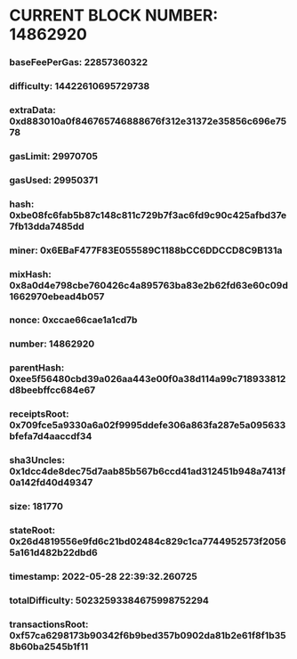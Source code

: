 # CURRENT BLOCK NUMBER: 14862920

### baseFeePerGas: 22857360322
### difficulty: 14422610695729738
### extraData: 0xd883010a0f846765746888676f312e31372e35856c696e7578
### gasLimit: 29970705
### gasUsed: 29950371
### hash: 0xbe08fc6fab5b87c148c811c729b7f3ac6fd9c90c425afbd37e7fb13dda7485dd
### miner: 0x6EBaF477F83E055589C1188bCC6DDCCD8C9B131a
### mixHash: 0x8a0d4e798cbe760426c4a895763ba83e2b62fd63e60c09d1662970ebead4b057
### nonce: 0xccae66cae1a1cd7b
### number: 14862920
### parentHash: 0xee5f56480cbd39a026aa443e00f0a38d114a99c718933812d8beebffcc684e67
### receiptsRoot: 0x709fce5a9330a6a02f9995ddefe306a863fa287e5a095633bfefa7d4aaccdf34
### sha3Uncles: 0x1dcc4de8dec75d7aab85b567b6ccd41ad312451b948a7413f0a142fd40d49347
### size: 181770
### stateRoot: 0x26d4819556e9fd6c21bd02484c829c1ca7744952573f20565a161d482b22dbd6
### timestamp: 2022-05-28 22:39:32.260725
### totalDifficulty: 50232593384675998752294
### transactionsRoot: 0xf57ca6298173b90342f6b9bed357b0902da81b2e61f8f1b358b60ba2545b1f11
